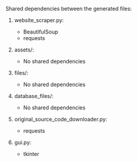 Shared dependencies between the generated files:

1. website_scraper.py:
   - BeautifulSoup
   - requests

2. assets/:
   - No shared dependencies

3. files/:
   - No shared dependencies

4. database_files/:
   - No shared dependencies

5. original_source_code_downloader.py:
   - requests

6. gui.py:
   - tkinter